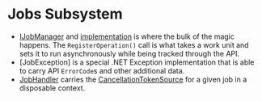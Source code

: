 # Jobs Subsystem

- [IJobManager](./IJobManager.cs) and [implementation](./JobManager.cs) is where the bulk of the magic happens. The `RegisterOperation()` call is what takes a work unit and sets it to run asynchronously while being tracked through the API.
- [JobException] is a special .NET Exception implementation that is able to carry API `ErrorCode`s and other additional data.
- [JobHandler](./JobHandler.cs) carries the [CancellationTokenSource](https://stackoverflow.com/questions/20638952/cancellationtoken-and-cancellationtokensource-how-to-use-it) for a given job in a disposable context.
